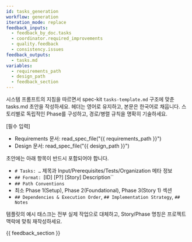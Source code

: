 ```yaml
---
id: tasks_generation
workflow: generation
iteration_mode: replace
feedback_inputs:
  - feedback_by_doc.tasks
  - coordinator.required_improvements
  - quality.feedback
  - consistency.issues
feedback_outputs:
  - tasks.md
variables:
  - requirements_path
  - design_path
  - feedback_section
---
```


시스템 프롬프트의 지침을 따르면서 spec-kit `tasks-template.md` 구조에 맞춘 tasks.md 초안을 작성하세요. 헤더는 영어로 유지하고, 본문은 한국어로 채웁니다. 스토리별로 독립적인 Phase를 구성하고, 경로/병렬 규칙을 명확히 기술하세요.

[필수 입력]
- Requirements 문서: read_spec_file("{{ requirements_path }}")
- Design 문서: read_spec_file("{{ design_path }}")

초안에는 아래 항목이 반드시 포함되어야 합니다.
- `# Tasks: …` 제목과 Input/Prerequisites/Tests/Organization 메타 정보
- `## Format: `[ID] [P?] [Story] Description``
- `## Path Conventions`
- 최소 Phase 1(Setup), Phase 2(Foundational), Phase 3(Story 1) 섹션
- `## Dependencies & Execution Order`, `## Implementation Strategy`, `## Notes`

템플릿의 예시 태스크는 전부 실제 작업으로 대체하고, Story/Phase 명칭은 프로젝트 맥락에 맞춰 재작성하세요.

{{ feedback_section }}
